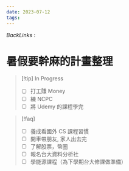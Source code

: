 ```yaml
---
date: 2023-07-12
tags: 
--- 
```

*BackLinks* : 
# 暑假要幹麻的計畫整理
> [!tip] In Progress
> - [ ] 打工賺 Money 
> - [ ] 練 NCPC
> - [ ] 將 Udemy 的課程學完

> [!faq]
>  - [ ] 養成看國外 CS 課程習慣
>  - [ ] 開車帶朋友, 家人出去完
>  - [ ] 了解股票，幣圈
>  - [ ] 報名台大資料分析社
>  - [ ] 學能源課程（為下學期台大修課做準備）


